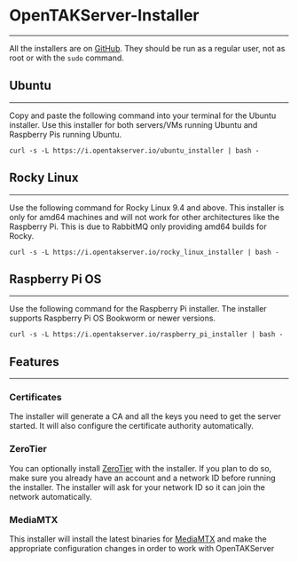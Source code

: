 # OpenTAKServer-Installer

***

All the installers are on [GitHub](https://github.com/brian7704/OpenTAKServer-Installer). They should be run as a regular user, not as root or with the `sudo` command.

## Ubuntu

***

Copy and paste the following command into your terminal for the Ubuntu installer. Use this installer for both servers/VMs
running Ubuntu and Raspberry Pis running Ubuntu.

```
curl -s -L https://i.opentakserver.io/ubuntu_installer | bash -
```

## Rocky Linux

***

Use the following command for Rocky Linux 9.4 and above. This installer is only for amd64 machines and will not work
for other architectures like the Raspberry Pi. This is due to RabbitMQ only providing amd64 builds for Rocky.

```shell
curl -s -L https://i.opentakserver.io/rocky_linux_installer | bash -
```

## Raspberry Pi OS

***

Use the following command for the Raspberry Pi installer. The installer supports Raspberry Pi OS Bookworm or newer versions.

```shell
curl -s -L https://i.opentakserver.io/raspberry_pi_installer | bash -
```

## Features

***

### Certificates

The installer will generate a CA and all the keys you need to get the server started. It will also configure the
certificate authority automatically.

### ZeroTier

You can optionally install [ZeroTier](https://www.zerotier.com/) with the installer. If you plan to do so, make sure 
you already have an account and a network ID before running the installer. The installer will ask for your network ID 
so it can join the network automatically.

### MediaMTX

This installer will install the latest binaries for [MediaMTX](https://github.com/bluenviron/mediamtx) and make the 
appropriate configuration changes in order to work with OpenTAKServer
